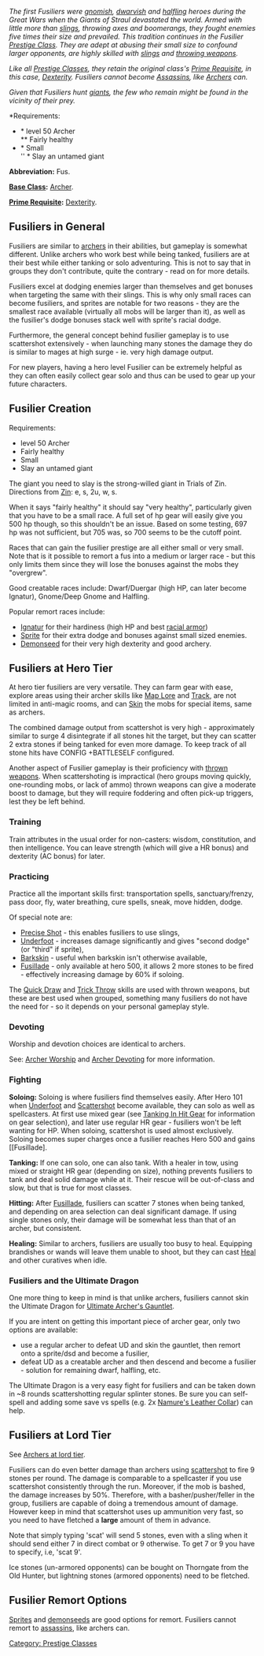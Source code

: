 *The first Fusiliers were [gnomish](Gnomes "wikilink"),
[dwarvish](Dwarves "wikilink") and [halfling](Halflings "wikilink")
heroes during the Great Wars when the Giants of Straul devastated the
world. Armed with little more than
[slings](:Category:_Slings "wikilink"), throwing axes and boomerangs,
they fought enemies five times their size and prevailed. This tradition
continues in the Fusilier [Prestige
Class](:Category:_Prestige_Classes "wikilink"). They are adept at
abusing their small size to confound larger opponents, are highly
skilled with [slings](:Category:_Slings "wikilink") and [throwing
weapons](:Category:_Throwing_Weapons "wikilink").*

*Like all [Prestige Classes](:Category:_Prestige_Classes "wikilink"),
they retain the original class's [Prime
Requisite](Prime_Requisite "wikilink"), in this case,
[Dexterity](Dexterity "wikilink"). Fusiliers cannot become
[Assassins](:Category:_Assassins "wikilink"), like
[Archers](:Category:_Archers "wikilink") can.*

*Given that Fusiliers hunt [giants](Giants "wikilink"), the few who
remain might be found in the vicinity of their prey.*

*Requirements:  
* \* level 50 Archer  
*\* Fairly healthy  
* \* Small  
'' \* Slay an untamed giant

**Abbreviation:** Fus.

**[Base Class](:Category:_Core_Classes "wikilink"):**
[Archer](:Category:_Archers "wikilink").

**[Prime Requisite](Prime_Requisite "wikilink"):**
[Dexterity](Dexterity "wikilink").

## Fusiliers in General

Fusiliers are similar to [archers](:Category:_Archers "wikilink") in
their abilities, but gameplay is somewhat different. Unlike archers who
work best while being tanked, fusiliers are at their best while either
tanking or solo adventuring. This is not to say that in groups they
don't contribute, quite the contrary - read on for more details.

Fusiliers excel at dodging enemies larger than themselves and get
bonuses when targeting the same with their slings. This is why only
small races can become fusiliers, and sprites are notable for two
reasons - they are the smallest race available (virtually all mobs will
be larger than it), as well as the fusilier's dodge bonuses stack well
with sprite's racial dodge.

Furthermore, the general concept behind fusilier gameplay is to use
scattershot extensively - when launching many stones the damage they do
is similar to mages at high surge - ie. very high damage output.

For new players, having a hero level Fusilier can be extremely helpful
as they can often easily collect gear solo and thus can be used to gear
up your future characters.

## Fusilier Creation

Requirements:

-   level 50 Archer
-   Fairly healthy
-   Small
-   Slay an untamed giant

The giant you need to slay is the strong-willed giant in Trials of Zin.
Directions from [Zin](Zin "wikilink"): e, s, 2u, w, s.

When it says "fairly healthy" it should say "very healthy", particularly
given that you have to be a small race. A full set of hp gear will
easily give you 500 hp though, so this shouldn't be an issue. Based on
some testing, 697 hp was not sufficient, but 705 was, so 700 seems to be
the cutoff point.

Races that can gain the fusilier prestige are all either small or very
small. Note that is it possible to remort a fus into a medium or larger
race - but this only limits them since they will lose the bonuses
against the mobs they "overgrew".

Good creatable races include: Dwarf/Duergar (high HP, can later become
Ignatur), Gnome/Deep Gnome and Halfling.

Popular remort races include:

-   [Ignatur](Ignatur "wikilink") for their hardiness (high HP and best
    [racial armor](:Racial_Armorancient "wikilink"))
-   [Sprite](Sprite "wikilink") for their extra dodge and bonuses
    against small sized enemies.
-   [Demonseed](Demonseed "wikilink") for their very high dexterity and
    good archery.

## Fusiliers at Hero Tier

At hero tier fusiliers are very versatile. They can farm gear with ease,
explore areas using their archer skills like [Map
Lore](Map_Lore "wikilink") and [Track](Track "wikilink"), are not
limited in anti-magic rooms, and can [Skin](Skin "wikilink") the mobs
for special items, same as archers.

The combined damage output from scattershot is very high - approximately
similar to surge 4 disintegrate if all stones hit the target, but they
can scatter 2 extra stones if being tanked for even more damage. To keep
track of all stone hits have CONFIG +BATTLESELF configured.

Another aspect of Fusilier gameplay is their proficiency with [ thrown
weapons](:Category:Throwing_Weapons "wikilink"). When scattershoting is
impractical (hero groups moving quickly, one-rounding mobs, or lack of
ammo) thrown weapons can give a moderate boost to damage, but they will
require foddering and often pick-up triggers, lest they be left behind.

### Training

Train attributes in the usual order for non-casters: wisdom,
constitution, and then intelligence. You can leave strength (which will
give a HR bonus) and dexterity (AC bonus) for later.

### Practicing

Practice all the important skills first: transportation spells,
sanctuary/frenzy, pass door, fly, water breathing, cure spells, sneak,
move hidden, dodge.

Of special note are:

-   [Precise Shot](Precise_Shot "wikilink") - this enables fusiliers to
    use slings,
-   [Underfoot](Underfoot "wikilink") - increases damage significantly
    and gives "second dodge" (or "third" if sprite),
-   [Barkskin](Barkskin "wikilink") - useful when barkskin isn't
    otherwise available,
-   [Fusillade](Fusillade "wikilink") - only available at hero 500, it
    allows 2 more stones to be fired - effectively increasing damage by
    60% if soloing.

The [Quick Draw](Quick_Draw "wikilink") and [Trick
Throw](Trick_Throw "wikilink") skills are used with thrown weapons, but
these are best used when grouped, something many fusiliers do not have
the need for - so it depends on your personal gameplay style.

### Devoting

Worship and devotion choices are identical to archers.

See: [Archer Worship](:Category:Archers#Worshipping "wikilink") and
[Archer Devoting](:Category:Archers#Devoting "wikilink") for more
information.

### Fighting

**Soloing:** Soloing is where fusiliers find themselves easily. After
Hero 101 when [Underfoot](Underfoot "wikilink") and
[Scattershot](Scattershot "wikilink") become available, they can solo as
well as spellcasters. At first use mixed gear (see [Tanking In Hit
Gear](Tanking_In_Hit_Gear "wikilink") for information on gear
selection), and later use regular HR gear - fusiliers won't be left
wanting for HP. When soloing, scattershot is used almost exclusively.
Soloing becomes super charges once a fusilier reaches Hero 500 and gains
\[\[Fusillade\].

**Tanking:** If one can solo, one can also tank. With a healer in tow,
using mixed or straight HR gear (depending on size), nothing prevents
fusiliers to tank and deal solid damage while at it. Their rescue will
be out-of-class and slow, but that is true for most classes.

**Hitting:** After [Fusillade](Fusillade "wikilink"), fusiliers can
scatter 7 stones when being tanked, and depending on area selection can
deal significant damage. If using single stones only, their damage will
be somewhat less than that of an archer, but consistent.

**Healing:** Similar to archers, fusiliers are usually too busy to heal.
Equipping brandishes or wands will leave them unable to shoot, but they
can cast [Heal](Heal "wikilink") and other curatives when idle.

### Fusiliers and the Ultimate Dragon

One more thing to keep in mind is that unlike archers, fusiliers cannot
skin the Ultimate Dragon for [Ultimate Archer's
Gauntlet](Ultimate_Archer's_Gauntlet "wikilink").

If you are intent on getting this important piece of archer gear, only
two options are available:

-   use a regular archer to defeat UD and skin the gauntlet, then remort
    onto a sprite/dsd and become a fusilier,
-   defeat UD as a creatable archer and then descend and become a
    fusilier - solution for remaining dwarf, halfling, etc.

The Ultimate Dragon is a very easy fight for fusiliers and can be taken
down in \~8 rounds scattershotting regular splinter stones. Be sure you
can self-spell and adding some save vs spells (e.g. 2x [Namure's Leather
Collar](Namure's_Leather_Collar "wikilink")) can help.

## Fusiliers at Lord Tier

See [Archers at lord
tier](:Category:Archers#Archers_at_Lord_Tier "wikilink").

Fusiliers can do even better damage than archers using
[scattershot](scattershot "wikilink") to fire 9 stones per round. The
damage is comparable to a spellcaster if you use scattershot
consistently through the run. Moreover, if the mob is bashed, the damage
increases by 50%. Therefore, with a basher/pusher/feller in the group,
fusiliers are capable of doing a tremendous amount of damage. However
keep in mind that scattershot uses up ammunition very fast, so you need
to have fletched a **large** amount of them in advance.

Note that simply typing 'scat' will send 5 stones, even with a sling
when it should send either 7 in direct combat or 9 otherwise. To get 7
or 9 you have to specify, i.e, 'scat 9'.

Ice stones (un-armored opponents) can be bought on Thorngate from the
Old Hunter, but lightning stones (armored opponents) need to be
fletched.

## Fusilier Remort Options

[Sprites](Sprites "wikilink") and [demonseeds](demonseeds "wikilink")
are good options for remort. Fusiliers cannot remort to
[assassins](:Category:_Assassins "wikilink"), like archers can.

[Category: Prestige Classes](Category:_Prestige_Classes "wikilink")
